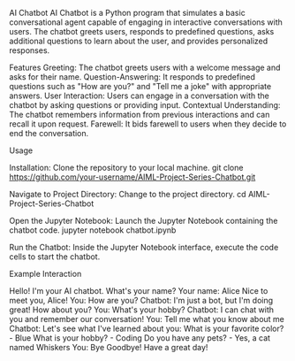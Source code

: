 AI Chatbot
AI Chatbot is a Python program that simulates a basic conversational agent capable of engaging in interactive conversations with users. The chatbot greets users, responds to predefined questions, asks additional questions to learn about the user, and provides personalized responses.

Features
Greeting: The chatbot greets users with a welcome message and asks for their name.
Question-Answering: It responds to predefined questions such as "How are you?" and "Tell me a joke" with appropriate answers.
User Interaction: Users can engage in a conversation with the chatbot by asking questions or providing input.
Contextual Understanding: The chatbot remembers information from previous interactions and can recall it upon request.
Farewell: It bids farewell to users when they decide to end the conversation.

Usage

Installation: Clone the repository to your local machine.
git clone https://github.com/your-username/AIML-Project-Series-Chatbot.git

Navigate to Project Directory: Change to the project directory.
cd AIML-Project-Series-Chatbot

Open the Jupyter Notebook: Launch the Jupyter Notebook containing the chatbot code.
jupyter notebook chatbot.ipynb

Run the Chatbot: Inside the Jupyter Notebook interface, execute the code cells to start the chatbot.

Example Interaction

Hello! I'm your AI chatbot. What's your name?
Your name: Alice
Nice to meet you, Alice!
You: How are you?
Chatbot: I'm just a bot, but I'm doing great! How about you?
You: What's your hobby?
Chatbot: I can chat with you and remember our conversation!
You: Tell me what you know about me
Chatbot: Let's see what I've learned about you:
What is your favorite color? - Blue
What is your hobby? - Coding
Do you have any pets? - Yes, a cat named Whiskers
You: Bye
Goodbye! Have a great day!

